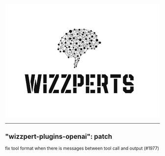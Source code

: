 ![Wizzpert Logo](wizzpert-plugins/assets/logo.png)

---
"wizzpert-plugins-openai": patch
---

fix tool format when there is messages between tool call and output (#1977)
